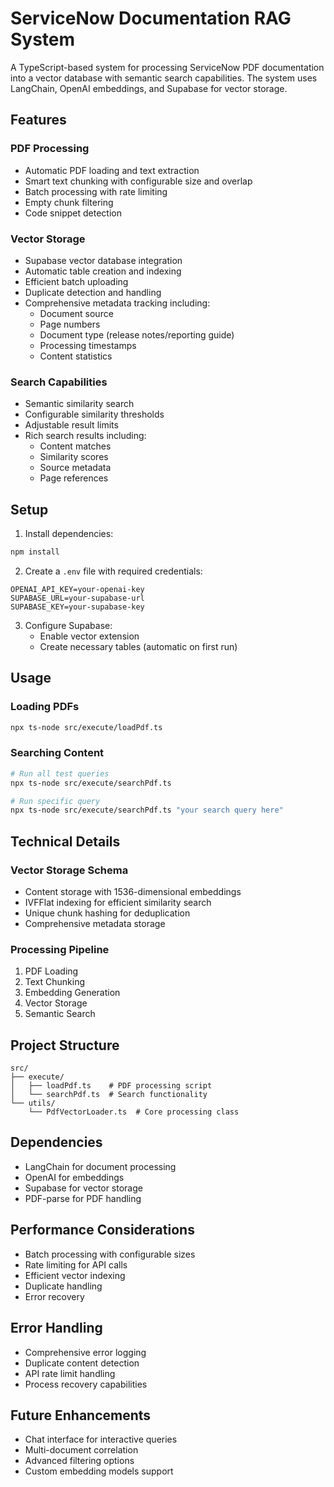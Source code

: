 # ServiceNow Documentation RAG System

A TypeScript-based system for processing ServiceNow PDF documentation into a vector database with semantic search capabilities. The system uses LangChain, OpenAI embeddings, and Supabase for vector storage.

## Features

### PDF Processing
- Automatic PDF loading and text extraction
- Smart text chunking with configurable size and overlap
- Batch processing with rate limiting
- Empty chunk filtering
- Code snippet detection

### Vector Storage
- Supabase vector database integration
- Automatic table creation and indexing
- Efficient batch uploading
- Duplicate detection and handling
- Comprehensive metadata tracking including:
  - Document source
  - Page numbers
  - Document type (release notes/reporting guide)
  - Processing timestamps
  - Content statistics

### Search Capabilities
- Semantic similarity search
- Configurable similarity thresholds
- Adjustable result limits
- Rich search results including:
  - Content matches
  - Similarity scores
  - Source metadata
  - Page references

## Setup

1. Install dependencies:
```bash
npm install
```

2. Create a `.env` file with required credentials:
```env
OPENAI_API_KEY=your-openai-key
SUPABASE_URL=your-supabase-url
SUPABASE_KEY=your-supabase-key
```

3. Configure Supabase:
   - Enable vector extension
   - Create necessary tables (automatic on first run)

## Usage

### Loading PDFs
```bash
npx ts-node src/execute/loadPdf.ts
```

### Searching Content
```bash
# Run all test queries
npx ts-node src/execute/searchPdf.ts

# Run specific query
npx ts-node src/execute/searchPdf.ts "your search query here"
```

## Technical Details

### Vector Storage Schema
- Content storage with 1536-dimensional embeddings
- IVFFlat indexing for efficient similarity search
- Unique chunk hashing for deduplication
- Comprehensive metadata storage

### Processing Pipeline
1. PDF Loading
2. Text Chunking
3. Embedding Generation
4. Vector Storage
5. Semantic Search

## Project Structure
```
src/
├── execute/
│   ├── loadPdf.ts    # PDF processing script
│   └── searchPdf.ts  # Search functionality
└── utils/
    └── PdfVectorLoader.ts  # Core processing class
```

## Dependencies
- LangChain for document processing
- OpenAI for embeddings
- Supabase for vector storage
- PDF-parse for PDF handling

## Performance Considerations
- Batch processing with configurable sizes
- Rate limiting for API calls
- Efficient vector indexing
- Duplicate handling
- Error recovery

## Error Handling
- Comprehensive error logging
- Duplicate content detection
- API rate limit handling
- Process recovery capabilities

## Future Enhancements
- Chat interface for interactive queries
- Multi-document correlation
- Advanced filtering options
- Custom embedding models support